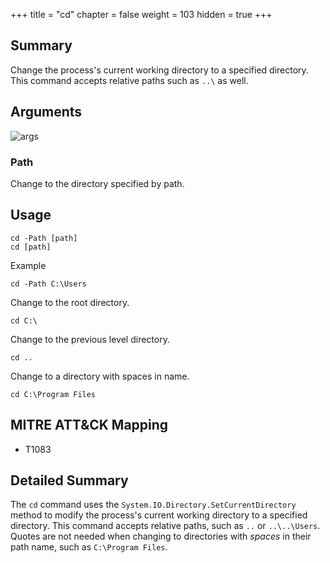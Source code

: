 +++
title = "cd"
chapter = false
weight = 103
hidden = true
+++

## Summary
Change the process's current working directory to a specified directory. This command accepts relative paths such as `..\` as well.

## Arguments

![args](../images/cd.png)

### Path
Change to the directory specified by path.

## Usage
```
cd -Path [path]
cd [path]
```
Example
```
cd -Path C:\Users
```
Change to the root directory.
```
cd C:\
```
Change to the previous level directory.
```
cd ..
```
Change to a directory with spaces in name.
```
cd C:\Program Files
```

## MITRE ATT&CK Mapping

- T1083

## Detailed Summary
The `cd` command uses the `System.IO.Directory.SetCurrentDirectory` method to modify the process's current working directory to a specified directory. This command accepts relative paths, such as `..` or `..\..\Users`. Quotes are not needed when changing to directories with _spaces_ in their path name, such as `C:\Program Files`.

